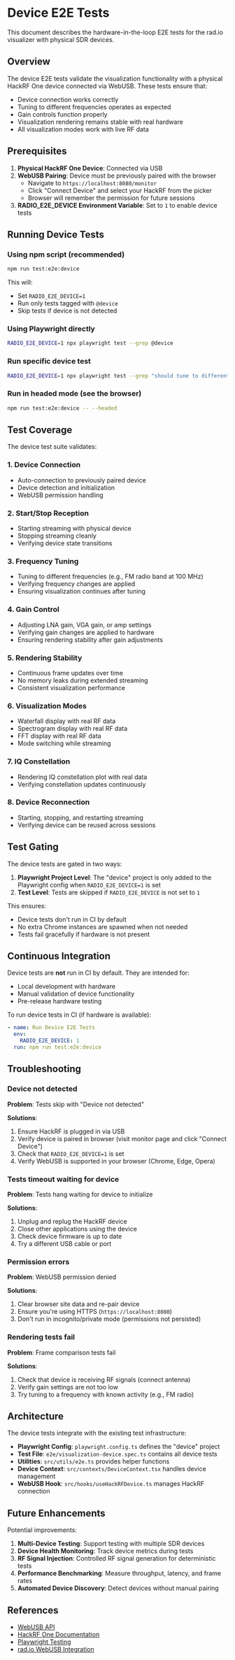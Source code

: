 # Device E2E Tests

This document describes the hardware-in-the-loop E2E tests for the rad.io visualizer with physical SDR devices.

## Overview

The device E2E tests validate the visualization functionality with a physical HackRF One device connected via WebUSB. These tests ensure that:

- Device connection works correctly
- Tuning to different frequencies operates as expected
- Gain controls function properly
- Visualization rendering remains stable with real hardware
- All visualization modes work with live RF data

## Prerequisites

1. **Physical HackRF One Device**: Connected via USB
2. **WebUSB Pairing**: Device must be previously paired with the browser
   - Navigate to `https://localhost:8080/monitor`
   - Click "Connect Device" and select your HackRF from the picker
   - Browser will remember the permission for future sessions
3. **RADIO_E2E_DEVICE Environment Variable**: Set to `1` to enable device tests

## Running Device Tests

### Using npm script (recommended)

```bash
npm run test:e2e:device
```

This will:
- Set `RADIO_E2E_DEVICE=1`
- Run only tests tagged with `@device`
- Skip tests if device is not detected

### Using Playwright directly

```bash
RADIO_E2E_DEVICE=1 npx playwright test --grep @device
```

### Run specific device test

```bash
RADIO_E2E_DEVICE=1 npx playwright test --grep "should tune to different frequencies"
```

### Run in headed mode (see the browser)

```bash
npm run test:e2e:device -- --headed
```

## Test Coverage

The device test suite validates:

### 1. Device Connection
- Auto-connection to previously paired device
- Device detection and initialization
- WebUSB permission handling

### 2. Start/Stop Reception
- Starting streaming with physical device
- Stopping streaming cleanly
- Verifying device state transitions

### 3. Frequency Tuning
- Tuning to different frequencies (e.g., FM radio band at 100 MHz)
- Verifying frequency changes are applied
- Ensuring visualization continues after tuning

### 4. Gain Control
- Adjusting LNA gain, VGA gain, or amp settings
- Verifying gain changes are applied to hardware
- Ensuring rendering stability after gain adjustments

### 5. Rendering Stability
- Continuous frame updates over time
- No memory leaks during extended streaming
- Consistent visualization performance

### 6. Visualization Modes
- Waterfall display with real RF data
- Spectrogram display with real RF data
- FFT display with real RF data
- Mode switching while streaming

### 7. IQ Constellation
- Rendering IQ constellation plot with real data
- Verifying constellation updates continuously

### 8. Device Reconnection
- Starting, stopping, and restarting streaming
- Verifying device can be reused across sessions

## Test Gating

The device tests are gated in two ways:

1. **Playwright Project Level**: The "device" project is only added to the Playwright config when `RADIO_E2E_DEVICE=1` is set
2. **Test Level**: Tests are skipped if `RADIO_E2E_DEVICE` is not set to `1`

This ensures:
- Device tests don't run in CI by default
- No extra Chrome instances are spawned when not needed
- Tests fail gracefully if hardware is not present

## Continuous Integration

Device tests are **not** run in CI by default. They are intended for:
- Local development with hardware
- Manual validation of device functionality
- Pre-release hardware testing

To run device tests in CI (if hardware is available):

```yaml
- name: Run Device E2E Tests
  env:
    RADIO_E2E_DEVICE: 1
  run: npm run test:e2e:device
```

## Troubleshooting

### Device not detected

**Problem**: Tests skip with "Device not detected"

**Solutions**:
1. Ensure HackRF is plugged in via USB
2. Verify device is paired in browser (visit monitor page and click "Connect Device")
3. Check that `RADIO_E2E_DEVICE=1` is set
4. Verify WebUSB is supported in your browser (Chrome, Edge, Opera)

### Tests timeout waiting for device

**Problem**: Tests hang waiting for device to initialize

**Solutions**:
1. Unplug and replug the HackRF device
2. Close other applications using the device
3. Check device firmware is up to date
4. Try a different USB cable or port

### Permission errors

**Problem**: WebUSB permission denied

**Solutions**:
1. Clear browser site data and re-pair device
2. Ensure you're using HTTPS (`https://localhost:8080`)
3. Don't run in incognito/private mode (permissions not persisted)

### Rendering tests fail

**Problem**: Frame comparison tests fail

**Solutions**:
1. Check that device is receiving RF signals (connect antenna)
2. Verify gain settings are not too low
3. Try tuning to a frequency with known activity (e.g., FM radio)

## Architecture

The device tests integrate with the existing test infrastructure:

- **Playwright Config**: `playwright.config.ts` defines the "device" project
- **Test File**: `e2e/visualization-device.spec.ts` contains all device tests
- **Utilities**: `src/utils/e2e.ts` provides helper functions
- **Device Context**: `src/contexts/DeviceContext.tsx` handles device management
- **WebUSB Hook**: `src/hooks/useHackRFDevice.ts` manages HackRF connection

## Future Enhancements

Potential improvements:

1. **Multi-Device Testing**: Support testing with multiple SDR devices
2. **Device Health Monitoring**: Track device metrics during tests
3. **RF Signal Injection**: Controlled RF signal generation for deterministic tests
4. **Performance Benchmarking**: Measure throughput, latency, and frame rates
5. **Automated Device Discovery**: Detect devices without manual pairing

## References

- [WebUSB API](https://developer.mozilla.org/en-US/docs/Web/API/USB)
- [HackRF One Documentation](https://hackrf.readthedocs.io/)
- [Playwright Testing](https://playwright.dev/)
- [rad.io WebUSB Integration](../WEBUSB_AUTO_CONNECT.md)
